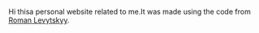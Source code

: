 Hi thisa personal website related to me.It was made using the code from [Roman Levytskyy](https://levytsroman.github.io/).
